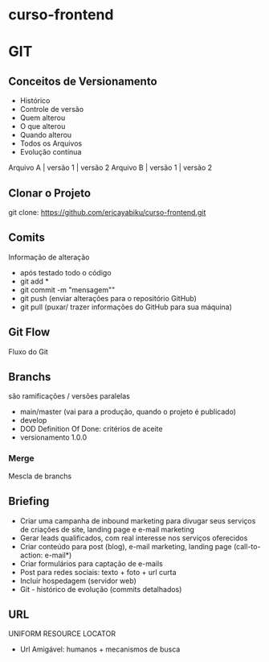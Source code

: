 # curso-frontend

# GIT
## Conceitos de Versionamento
- Histórico
- Controle de versão 
- Quem alterou
- O que alterou
- Quando alterou
- Todos os Arquivos
- Evolução contínua

Arquivo A | versão 1 | versão 2
Arquivo B | versão 1 | versão 2

## Clonar o Projeto
git clone: https://github.com/ericayabiku/curso-frontend.git


## Comits
Informação de alteração
- após testado todo o código
- git add *
- git commit -m "mensagem""
- git push (enviar alterações para o repositório GitHub)
- git pull (puxar/ trazer informações do GitHub para sua máquina)


## Git Flow
Fluxo do Git

## Branchs
são ramificações / versões paralelas

- main/master (vai para a produção, quando o projeto é publicado)
- develop
- DOD Definition Of Done: critérios de aceite
- versionamento 1.0.0

### Merge
Mescla de branchs

## Briefing
- Criar uma campanha de inbound marketing para divugar seus serviços de criações de site, landing page e e-mail marketing
- Gerar leads qualificados, com real interesse nos serviços oferecidos
- Criar conteúdo para post (blog), e-mail marketing, landing page (call-to-action: e-mail*)
- Criar formulários para captação de e-mails
- Post para redes sociais: texto + foto + url curta
- Incluir hospedagem (servidor web)
- Git - histórico de evolução (commits detalhados)

## URL
UNIFORM RESOURCE LOCATOR 
- Url Amigável: humanos + mecanismos de busca



